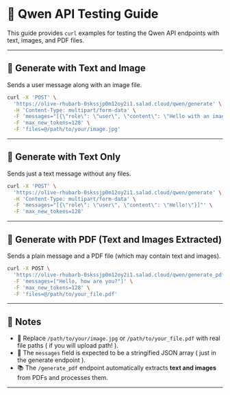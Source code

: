 
# 🧪 Qwen API Testing Guide

This guide provides `curl` examples for testing the Qwen API endpoints with text, images, and PDF files.

---

## 🔹 Generate with Text and Image

Sends a user message along with an image file.

```bash
curl -X 'POST' \
  'https://olive-rhubarb-0skssjp0m12oy2i1.salad.cloud/qwen/generate' \
  -H 'Content-Type: multipart/form-data' \
  -F 'messages="[{\"role\": \"user\", \"content\": \"Hello with an image!\"}]"' \
  -F 'max_new_tokens=128' \
  -F 'files=@/path/to/your/image.jpg'
```

---

## 🔹 Generate with Text Only

Sends just a text message without any files.

```bash
curl -X 'POST' \
  'https://olive-rhubarb-0skssjp0m12oy2i1.salad.cloud/qwen/generate' \
  -H 'Content-Type: multipart/form-data' \
  -F 'messages="[{\"role\": \"user\", \"content\": \"Hello!\"}]"' \
  -F 'max_new_tokens=128'
```

---

## 🔹 Generate with PDF (Text and Images Extracted)

Sends a plain message and a PDF file (which may contain text and images).

```bash
curl -X POST \
  'https://olive-rhubarb-0skssjp0m12oy2i1.salad.cloud/qwen/generate_pdf' \
  -F 'messages=["Hello, how are you?"]' \
  -F 'max_new_tokens=128' \
  -F 'files=@/path/to/your_file.pdf'
```

---

## 📝 Notes

- 📁 Replace `/path/to/your/image.jpg` or `/path/to/your_file.pdf` with real file paths ( if you will upload path! ).
- 🧾 The `messages` field is expected to be a stringified JSON array ( just in the generate endpoint ).
- 📚 The `/generate_pdf` endpoint automatically extracts **text and images** from PDFs and processes them.

---
